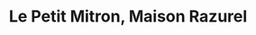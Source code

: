 ---
title: "Le Petit Mitron, Maison Razurel"
url: /grenoble/le-petit-mitron-maison-razurel/
shop: boulangerie
---